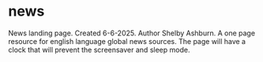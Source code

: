 # news
News landing page.
Created 6-6-2025.
Author Shelby Ashburn.
A one page resource for english language global news sources.
The page will have a clock that will prevent the screensaver and sleep mode.
